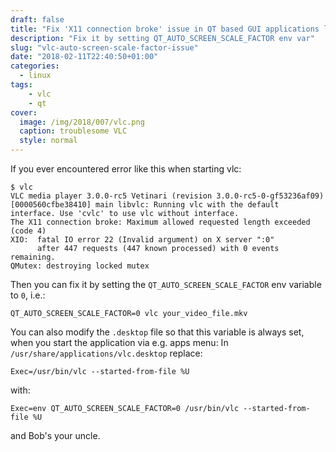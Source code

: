 ```yaml
---
draft: false
title: "Fix 'X11 connection broke' issue in QT based GUI applications like VLC"
description: "Fix it by setting QT_AUTO_SCREEN_SCALE_FACTOR env var"
slug: "vlc-auto-screen-scale-factor-issue"
date: "2018-02-11T22:40:50+01:00"
categories:
  - linux
tags:
    - vlc
    - qt
cover:
  image: /img/2018/007/vlc.png
  caption: troublesome VLC
  style: normal
---
```

If you ever encountered error like this when starting vlc:

```shell
$ vlc
VLC media player 3.0.0-rc5 Vetinari (revision 3.0.0-rc5-0-gf53236af09)
[0000560cfbe38410] main libvlc: Running vlc with the default interface. Use 'cvlc' to use vlc without interface.
The X11 connection broke: Maximum allowed requested length exceeded (code 4)
XIO:  fatal IO error 22 (Invalid argument) on X server ":0"
      after 447 requests (447 known processed) with 0 events remaining.
QMutex: destroying locked mutex
```

Then you can fix it by setting the `QT_AUTO_SCREEN_SCALE_FACTOR` env variable to `0`, i.e.:

```shell
QT_AUTO_SCREEN_SCALE_FACTOR=0 vlc your_video_file.mkv
```

You can also modify the `.desktop` file so that this variable is always set,
when you start the application via e.g. apps menu:
In `/usr/share/applications/vlc.desktop` replace:

```shell
Exec=/usr/bin/vlc --started-from-file %U
```

with:

```shell
Exec=env QT_AUTO_SCREEN_SCALE_FACTOR=0 /usr/bin/vlc --started-from-file %U
```

and Bob's your uncle.
